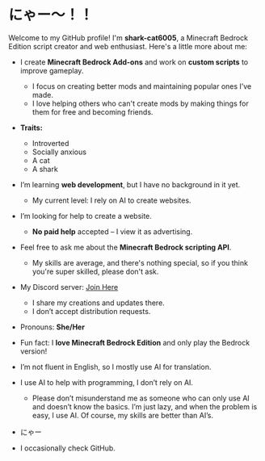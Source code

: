 # にゃー～！！

Welcome to my GitHub profile! I'm **shark-cat6005**, a Minecraft Bedrock Edition script creator and web enthusiast. Here's a little more about me:

- I create **Minecraft Bedrock Add-ons** and work on **custom scripts** to improve gameplay.
  - I focus on creating better mods and maintaining popular ones I’ve made.
  - I love helping others who can't create mods by making things for them for free and becoming friends.
  
- **Traits:**
  - Introverted
  - Socially anxious
  - A cat
  - A shark
  
- I’m learning **web development**, but I have no background in it yet.
  - My current level: I rely on AI to create websites.
  
- I’m looking for help to create a website.  
  - **No paid help** accepted – I view it as advertising.
  
- Feel free to ask me about the **Minecraft Bedrock scripting API**.
  - My skills are average, and there's nothing special, so if you think you're super skilled, please don't ask.
  
- My Discord server: [Join Here](https://discord.gg/2fMyEjbkGQ)
  - I share my creations and updates there.
  - I don’t accept distribution requests.
  
- Pronouns: **She/Her**
  
- Fun fact: I **love Minecraft Bedrock Edition** and only play the Bedrock version!

- I’m not fluent in English, so I mostly use AI for translation.
  
- I use AI to help with programming, I don’t rely on AI.
  - Please don’t misunderstand me as someone who can only use AI and doesn’t know the basics. I’m just lazy, and when the problem is easy, I use AI. Of course, my skills are better than AI’s.
  
- にゃー

- I occasionally check GitHub.
